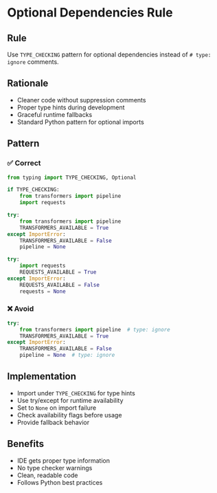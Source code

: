 # Optional Dependencies Rule

## Rule
Use `TYPE_CHECKING` pattern for optional dependencies instead of `# type: ignore` comments.

## Rationale
- Cleaner code without suppression comments
- Proper type hints during development
- Graceful runtime fallbacks
- Standard Python pattern for optional imports

## Pattern

### ✅ Correct
```python
from typing import TYPE_CHECKING, Optional

if TYPE_CHECKING:
    from transformers import pipeline
    import requests

try:
    from transformers import pipeline
    TRANSFORMERS_AVAILABLE = True
except ImportError:
    TRANSFORMERS_AVAILABLE = False
    pipeline = None

try:
    import requests
    REQUESTS_AVAILABLE = True
except ImportError:
    REQUESTS_AVAILABLE = False
    requests = None
```

### ❌ Avoid
```python
try:
    from transformers import pipeline  # type: ignore
    TRANSFORMERS_AVAILABLE = True
except ImportError:
    TRANSFORMERS_AVAILABLE = False
    pipeline = None  # type: ignore
```

## Implementation
- Import under `TYPE_CHECKING` for type hints
- Use try/except for runtime availability
- Set to `None` on import failure
- Check availability flags before usage
- Provide fallback behavior

## Benefits
- IDE gets proper type information
- No type checker warnings
- Clean, readable code
- Follows Python best practices
